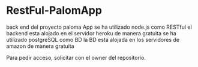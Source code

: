 # RestFul-PalomApp
back end del proyecto paloma App
se ha utilizado node.js como RESTful
el backend esta alojado en el servidor heroku de manera gratuita
se ha utilizado postgreSQL como BD
la BD está alojada en los servidores de amazon de manera gratuita

Para pedir acceso, solicitar con el owner del repositorio.
